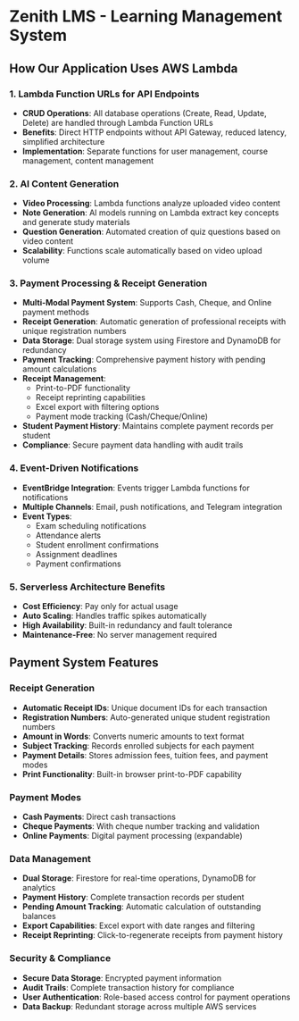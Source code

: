 # Zenith LMS - Learning Management System

## How Our Application Uses AWS Lambda

### 1. **Lambda Function URLs for API Endpoints**
- **CRUD Operations**: All database operations (Create, Read, Update, Delete) are handled through Lambda Function URLs
- **Benefits**: Direct HTTP endpoints without API Gateway, reduced latency, simplified architecture
- **Implementation**: Separate functions for user management, course management, content management

### 2. **AI Content Generation**
- **Video Processing**: Lambda functions analyze uploaded video content
- **Note Generation**: AI models running on Lambda extract key concepts and generate study materials
- **Question Generation**: Automated creation of quiz questions based on video content
- **Scalability**: Functions scale automatically based on video upload volume

### 3. **Payment Processing & Receipt Generation**
- **Multi-Modal Payment System**: Supports Cash, Cheque, and Online payment methods
- **Receipt Generation**: Automatic generation of professional receipts with unique registration numbers
- **Data Storage**: Dual storage system using Firestore and DynamoDB for redundancy
- **Payment Tracking**: Comprehensive payment history with pending amount calculations
- **Receipt Management**: 
  - Print-to-PDF functionality
  - Receipt reprinting capabilities
  - Excel export with filtering options
  - Payment mode tracking (Cash/Cheque/Online)
- **Student Payment History**: Maintains complete payment records per student
- **Compliance**: Secure payment data handling with audit trails

### 4. **Event-Driven Notifications**
- **EventBridge Integration**: Events trigger Lambda functions for notifications
- **Multiple Channels**: Email, push notifications, and Telegram integration
- **Event Types**: 
  - Exam scheduling notifications
  - Attendance alerts
  - Student enrollment confirmations
  - Assignment deadlines
  - Payment confirmations

### 5. **Serverless Architecture Benefits**
- **Cost Efficiency**: Pay only for actual usage
- **Auto Scaling**: Handles traffic spikes automatically
- **High Availability**: Built-in redundancy and fault tolerance
- **Maintenance-Free**: No server management required

## Payment System Features

### Receipt Generation
- **Automatic Receipt IDs**: Unique document IDs for each transaction
- **Registration Numbers**: Auto-generated unique student registration numbers
- **Amount in Words**: Converts numeric amounts to text format
- **Subject Tracking**: Records enrolled subjects for each payment
- **Payment Details**: Stores admission fees, tuition fees, and payment modes
- **Print Functionality**: Built-in browser print-to-PDF capability

### Payment Modes
- **Cash Payments**: Direct cash transactions
- **Cheque Payments**: With cheque number tracking and validation
- **Online Payments**: Digital payment processing (expandable)

### Data Management
- **Dual Storage**: Firestore for real-time operations, DynamoDB for analytics
- **Payment History**: Complete transaction records per student
- **Pending Amount Tracking**: Automatic calculation of outstanding balances
- **Export Capabilities**: Excel export with date ranges and filtering
- **Receipt Reprinting**: Click-to-regenerate receipts from payment history

### Security & Compliance
- **Secure Data Storage**: Encrypted payment information
- **Audit Trails**: Complete transaction history for compliance
- **User Authentication**: Role-based access control for payment operations
- **Data Backup**: Redundant storage across multiple AWS services